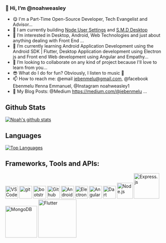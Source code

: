 ### 👋 Hi, I’m @noahweasley

- 😋  I'm a Part-Time Open-Source Developer, Tech Evangelist and Advisor...
- 🔭 I am currently building [Node User Settings](https://www.npmjs.com/package/node-user-settings) and [S.M.D Desktop](https://noahweasley.github.io/SMD-Desktop/)
- 👀 I’m interested in Desktop, Android, Web Technologies and just about anything dealing with Front End ...
- 🌱 I’m currently learning Android Application Development using the Android SDK | Flutter, Desktop Application development using Electron js and Front end Web development using Angular and Empathy...
- 💞️ I’m looking to collaborate on any kind of project because I'll love to learn from you...
- 😎 What do I do for fun? Obviously, I listen to music 🎵
- 📫 How to reach me: @email iebenmelu@gmail.com, @facebook Ebenmelu Ifenna Emmanuel, @Instagram noahweasley1 
- 📝 My Blog Posts: @Medium https://medium.com/@iebenmelu ...

## Github Stats

[![Noah's github stats](https://github-readme-stats.vercel.app/api?username=noahweasley&show_icons=true&theme=radical&count_private=true)](https://noahweasley.github.io)


## Languages

[![Top Languages](https://github-readme-stats.vercel.app/api/top-langs/?username=noahweasley&layout=compact&theme=radical)](https://github.com/noahweasley)

## Frameworks, Tools and APIs:

<p>

<a href="https://github.com/"><img width="40px" alt = "VS Code" src="https://raw.githubusercontent.com/coderjojo/coderjojo/master/img/github.svg"/></a>   <a href="https://git-scm.com/"><img alt="git" width="40px" src="https://upload.wikimedia.org/wikipedia/commons/thumb/3/3f/Git_icon.svg/97px-Git_icon.svg.png"/></a>      <a href="https://getbootstrap.com/"><img alt="bootstrap" width="40px" src="https://img.icons8.com/color/452/bootstrap.png"/></a>     <a href="https://code.visualstudio.com/"><img width="40px" alt = "Github" src="https://upload.wikimedia.org/wikipedia/commons/thumb/9/9a/Visual_Studio_Code_1.35_icon.svg/512px-Visual_Studio_Code_1.35_icon.svg.png"/></a>     <a href="https://developer.android.com/"><img width="40px" alt = "Android Studio" src="https://upload.wikimedia.org/wikipedia/commons/thumb/9/95/Android_Studio_Icon_3.6.svg/512px-Android_Studio_Icon_3.6.svg.png"/></a>     <a href="https://www.electronjs.org/"><img width="40px" alt = "Electron" src="https://upload.wikimedia.org/wikipedia/commons/thumb/9/91/Electron_Software_Framework_Logo.svg/256px-Electron_Software_Framework_Logo.svg.png"/></a> <a href="https://angular.io/"><img width="40px" alt = "Angular 2" src="https://upload.wikimedia.org/wikipedia/commons/c/cf/Angular_full_color_logo.svg"/></a>     <a href="https://dart.dev/"><img width="40px" alt = "Dart" src="https://upload.wikimedia.org/wikipedia/commons/c/c6/Dart_logo.png"/></a>  <a href="https://www.nodejs.org/"><img width="50px" alt = "Node.js" src="https://upload.wikimedia.org/wikipedia/commons/thumb/d/d9/Node.js_logo.svg/590px-Node.js_logo.svg.png"/></a>  <a href="https://expressjs.com/"><img width="80px" alt = "Express.js" src="https://upload.wikimedia.org/wikipedia/commons/6/64/Expressjs.png"/></a>   <a href="https://www.mongodb.com/"><img width="100px" alt = "MongoDB" src="https://upload.wikimedia.org/wikipedia/commons/9/93/MongoDB_Logo.svg"/></a>
 <a href="https://flutter.dev/"><img width="120px" alt = "Flutter" src="https://upload.wikimedia.org/wikipedia/commons/4/44/Google-flutter-logo.svg"/></a>
	
</p>
	
